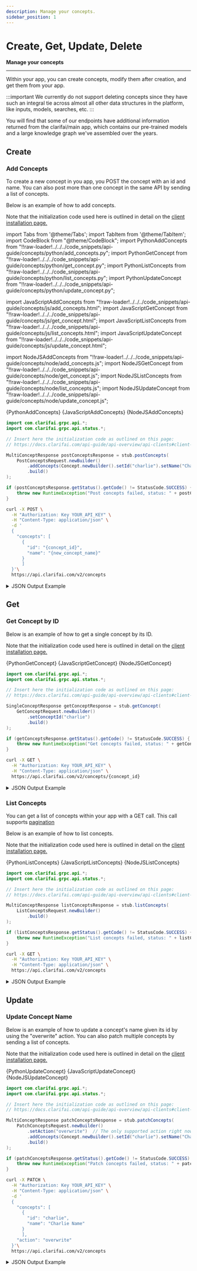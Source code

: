 ```yaml
---
description: Manage your concepts.
sidebar_position: 1
---
```


# Create, Get, Update, Delete

**Manage your concepts**
<hr />

Within your app, you can create concepts, modify them after creation, and get them from your app. 

:::important
We currently do not support deleting concepts since they have such an integral tie across almost all other data structures in the platform, like inputs, models, searches, etc.
:::

You will find that some of our endpoints have additional information returned from the clarifai/main app, which contains our pre-trained models and a large knowledge graph we've assembled over the years.

## Create

### Add Concepts

To create a new concept in you app, you POST the concept with an id and name. You can also post more than one concept in the same API by sending a list of concepts.

Below is an example of how to add concepts.  

Note that the initialization code used here is outlined in detail on the [client installation page.](https://docs.clarifai.com/api-guide/api-overview/api-clients/#client-installation-instructions)


import Tabs from '@theme/Tabs';
import TabItem from '@theme/TabItem';
import CodeBlock from "@theme/CodeBlock";
import PythonAddConcepts from "!!raw-loader!../../../code_snippets/api-guide/concepts/python/add_concepts.py";
import PythonGetConcept from "!!raw-loader!../../../code_snippets/api-guide/concepts/python/get_concept.py";
import PythonListConcepts from "!!raw-loader!../../../code_snippets/api-guide/concepts/python/list_concepts.py";
import PythonUpdateConcept from "!!raw-loader!../../../code_snippets/api-guide/concepts/python/update_concept.py";

import JavaScriptAddConcepts from "!!raw-loader!../../../code_snippets/api-guide/concepts/js/add_concepts.html";
import JavaScriptGetConcept from "!!raw-loader!../../../code_snippets/api-guide/concepts/js/get_concept.html";
import JavaScriptListConcepts from "!!raw-loader!../../../code_snippets/api-guide/concepts/js/list_concepts.html";
import JavaScriptUpdateConcept from "!!raw-loader!../../../code_snippets/api-guide/concepts/js/update_concept.html";

import NodeJSAddConcepts from "!!raw-loader!../../../code_snippets/api-guide/concepts/node/add_concepts.js";
import NodeJSGetConcept from "!!raw-loader!../../../code_snippets/api-guide/concepts/node/get_concept.js";
import NodeJSListConcepts from "!!raw-loader!../../../code_snippets/api-guide/concepts/node/list_concepts.js";
import NodeJSUpdateConcept from "!!raw-loader!../../../code_snippets/api-guide/concepts/node/update_concept.js";


<Tabs>

<TabItem value="python" label="Python">
    <CodeBlock className="language-python">{PythonAddConcepts}</CodeBlock>
</TabItem>

<TabItem value="js_rest" label="JavaScript (REST)">
    <CodeBlock className="language-javascript">{JavaScriptAddConcepts}</CodeBlock>
</TabItem>

<TabItem value="nodejs" label="NodeJS">
    <CodeBlock className="language-javascript">{NodeJSAddConcepts}</CodeBlock>
</TabItem>

<TabItem value="java" label="Java">

```java
import com.clarifai.grpc.api.*;
import com.clarifai.grpc.api.status.*;

// Insert here the initialization code as outlined on this page:
// https://docs.clarifai.com/api-guide/api-overview/api-clients#client-installation-instructions

MultiConceptResponse postConceptsResponse = stub.postConcepts(
    PostConceptsRequest.newBuilder()
        .addConcepts(Concept.newBuilder().setId("charlie").setName("Charlie Name"))
        .build()
);

if (postConceptsResponse.getStatus().getCode() != StatusCode.SUCCESS) {
    throw new RuntimeException("Post concepts failed, status: " + postConceptsResponse.getStatus());
}
```
</TabItem>

<TabItem value="curl" label="cURL">

```bash
curl -X POST \
  -H "Authorization: Key YOUR_API_KEY" \
  -H "Content-Type: application/json" \
  -d '
  {
    "concepts": [
      {
        "id": "{concept_id}",
        "name": "{new_concept_name}"
      }
      ]
  }'\
  https://api.clarifai.com/v2/concepts
```
</TabItem>

</Tabs>

<details>
  <summary>JSON Output Example</summary>

```javascript
status {
  code: SUCCESS
  description: "Ok"
  req_id: "9852fce206578f4bc5b6bed38f03eed8"
}
concepts {
  id: "cat"
  name: "Cat Name"
  value: 1.0
  created_at {
    seconds: 1643890626
    nanos: 775078265
  }
  language: "en"
  app_id: "a39423543bb941bf9ba2ee95fad11f0a"
  visibility {
    gettable: PRIVATE
  }
  user_id: "ei2l2oz3s3iz"
}
```
</details>

## Get

### Get Concept by ID

Below is an example of how to get a single concept by its ID.

Note that the initialization code used here is outlined in detail on the [client installation page.](https://docs.clarifai.com/api-guide/api-overview/api-clients/#client-installation-instructions)

<Tabs>

<TabItem value="python" label="Python">
    <CodeBlock className="language-python">{PythonGetConcept}</CodeBlock>
</TabItem>

<TabItem value="js_rest" label="JavaScript (REST)">
    <CodeBlock className="language-javascript">{JavaScriptGetConcept}</CodeBlock>
</TabItem>

<TabItem value="nodejs" label="NodeJS">
    <CodeBlock className="language-javascript">{NodeJSGetConcept}</CodeBlock>
</TabItem>

<TabItem value="java" label="Java">

```java
import com.clarifai.grpc.api.*;
import com.clarifai.grpc.api.status.*;

// Insert here the initialization code as outlined on this page:
// https://docs.clarifai.com/api-guide/api-overview/api-clients#client-installation-instructions

SingleConceptResponse getConceptResponse = stub.getConcept(
    GetConceptRequest.newBuilder()
        .setConceptId("charlie")
        .build()
);

if (getConceptsResponse.getStatus().getCode() != StatusCode.SUCCESS) {
    throw new RuntimeException("Get concepts failed, status: " + getConceptsResponse.getStatus());
}
```
</TabItem>

<TabItem value="curl" label="cURL">

```bash
curl -X GET \
  -H "Authorization: Key YOUR_API_KEY" \
  -H "Content-Type: application/json" \
  https://api.clarifai.com/v2/concepts/{concept_id}
```
</TabItem>

</Tabs>

<details>
  <summary>JSON Output Example</summary>

```javascript
status {
  code: SUCCESS
  description: "Ok"
  req_id: "240b8fa082722b0f137c09ec5141cfa3"
}
concept {
  id: "cat"
  name: "Cat Name"
  value: 1.0
  created_at {
    seconds: 1643890626
    nanos: 775078000
  }
  language: "en"
  app_id: "a39423543bb941bf9ba2ee95fad11f0a"
  visibility {
    gettable: PRIVATE
  }
  user_id: "ei2l2oz3s3iz"
}
```
</details>

### List Concepts

You can get a list of concepts within your app with a GET call. This call supports [pagination](https://docs.clarifai.com/api-guide/advanced-topics/pagination/)

Below is an example of how to list concepts. 

Note that the initialization code used here is outlined in detail on the [client installation page.](https://docs.clarifai.com/api-guide/api-overview/api-clients/#client-installation-instructions)


<Tabs>

<TabItem value="python" label="Python">
    <CodeBlock className="language-python">{PythonListConcepts}</CodeBlock>
</TabItem>

<TabItem value="js_rest" label="JavaScript (REST)">
    <CodeBlock className="language-javascript">{JavaScriptListConcepts}</CodeBlock>
</TabItem>

<TabItem value="nodejs" label="NodeJS">
    <CodeBlock className="language-javascript">{NodeJSListConcepts}</CodeBlock>
</TabItem>

<TabItem value="java" label="Java">

```java
import com.clarifai.grpc.api.*;
import com.clarifai.grpc.api.status.*;

// Insert here the initialization code as outlined on this page:
// https://docs.clarifai.com/api-guide/api-overview/api-clients#client-installation-instructions

MultiConceptResponse listConceptsResponse = stub.listConcepts(
    ListConceptsRequest.newBuilder()
        .build()
);

if (listConceptsResponse.getStatus().getCode() != StatusCode.SUCCESS) {
    throw new RuntimeException("List concepts failed, status: " + listConceptsResponse.getStatus());
}
```
</TabItem>

<TabItem value="curl" label="cURL">

```bash
curl -X GET \
  -H "Authorization: Key YOUR_API_KEY" \
  -H "Content-Type: application/json" \
  https://api.clarifai.com/v2/concepts
```
</TabItem>

</Tabs>

<details>
  <summary>JSON Output Example</summary>

```javascript
status {
  code: SUCCESS
  description: "Ok"
  req_id: "1155d18c386559cfdaa22274a0531d9f"
}
concepts {
  id: "cat"
  name: "Cat Name"
  value: 1.0
  created_at {
    seconds: 1643890626
    nanos: 775078000
  }
  language: "en"
  app_id: "a39423543bb941bf9ba2ee95fad11f0a"
  visibility {
    gettable: PRIVATE
  }
  user_id: "ei2leoz3s3iy"
}
concepts {
  id: "charlie"
  name: "Charlie Name"
  value: 1.0
  created_at {
    seconds: 1643865054
    nanos: 92351000
  }
  language: "en"
  app_id: "a39423543bb941bf9ba2ee95fad11f0a"
  visibility {
    gettable: PRIVATE
  }
  user_id: "ei2l2oz3s3iz"
}
```
</details>

## Update

### Update Concept Name

Below is an example of how to update a concept's name given its id by using the "overwrite" action. You can also patch multiple concepts by sending a list of concepts.

Note that the initialization code used here is outlined in detail on the [client installation page.](https://docs.clarifai.com/api-guide/api-overview/api-clients/#client-installation-instructions)

<Tabs>

<TabItem value="python" label="Python">
    <CodeBlock className="language-python">{PythonUpdateConcept}</CodeBlock>
</TabItem>

<TabItem value="js_rest" label="JavaScript (REST)">
    <CodeBlock className="language-javascript">{JavaScriptUpdateConcept}</CodeBlock>
</TabItem>

<TabItem value="nodejs" label="NodeJS">
    <CodeBlock className="language-javascript">{NodeJSUpdateConcept}</CodeBlock>
</TabItem>

<TabItem value="java" label="Java">

```java
import com.clarifai.grpc.api.*;
import com.clarifai.grpc.api.status.*;

// Insert here the initialization code as outlined on this page:
// https://docs.clarifai.com/api-guide/api-overview/api-clients#client-installation-instructions

MultiConceptResponse patchConceptsResponse = stub.patchConcepts(
    PatchConceptsRequest.newBuilder()
        .setAction("overwrite")  // The only supported action right now is overwrite.
        .addConcepts(Concept.newBuilder().setId("charlie").setName("Charlie Name"))
        .build()
);

if (patchConceptsResponse.getStatus().getCode() != StatusCode.SUCCESS) {
    throw new RuntimeException("Patch concepts failed, status: " + patchConceptsResponse.getStatus());
}
```
</TabItem>

<TabItem value="curl" label="cURL">

```bash
curl -X PATCH \
  -H "Authorization: Key YOUR_API_KEY" \
  -H "Content-Type: application/json" \
  -d '
  {
    "concepts": [
      {
        "id": "charlie",
        "name": "Charlie Name"
      }
      ],
    "action": "overwrite"
  }'\
  https://api.clarifai.com/v2/concepts
```
</TabItem>

</Tabs>

<details>
  <summary>JSON Output Example</summary>

```javascript
status {
  code: SUCCESS
  description: "Ok"
  req_id: "67ba891f905e081690e4e94522fc21c7"
}
concepts {
  id: "cat"
  name: "New Cat Name"
  value: 1.0
  created_at {
    seconds: 1643897414
    nanos: 497920914
  }
  language: "en"
  app_id: "a39423543bb941bf9ba2ee95fad11f0a"
  user_id: "ei2l2oz3s3iz"
}
```
</details>

